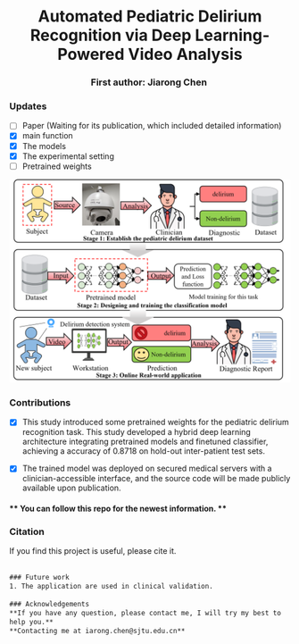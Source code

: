 
<h1 align="center"> 
Automated Pediatric Delirium Recognition via Deep Learning-Powered Video Analysis</h1>

<h3 align="center">
First author: Jiarong Chen&nbsp;
</h3>


### Updates
- [ ] Paper (Waiting for its publication, which included detailed information)
- [x] main function
- [x] The models
- [x] The experimental setting 
- [ ] Pretrained weights

![image](https://github.com/CHENJIAR3/delirium_classification/blob/master/imgs/fig1_v2.png)
### Contributions
- [x] This study introduced some pretrained weights for the pediatric delirium recognition task. This study developed a hybrid deep learning architecture integrating pretrained models and finetuned classifier, achieving a accuracy of 0.8718 on hold-out inter-patient test sets.
- [x] The trained model was deployed on secured medical servers with a clinician-accessible interface, and the source code will be made publicly available upon publication.
      

#### ** You can follow this repo for the newest information. **


### Citation
If you find this project is useful, please cite it.
```

### Future work
1. The application are used in clinical validation.

### Acknowledgements
**If you have any question, please contact me, I will try my best to help you.**
**Contacting me at iarong.chen@sjtu.edu.cn**

